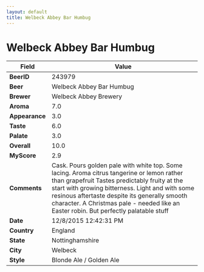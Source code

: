 ```yaml
---
layout: default
title: Welbeck Abbey Bar Humbug
---
```


# Welbeck Abbey Bar Humbug

| Field         | Value     |
|---------------|-----------|
| **BeerID** | 243979 |
| **Beer** | Welbeck Abbey Bar Humbug |
| **Brewer** | Welbeck Abbey Brewery |
| **Aroma** | 7.0 |
| **Appearance** | 3.0 |
| **Taste** | 6.0 |
| **Palate** | 3.0 |
| **Overall** | 10.0 |
| **MyScore** | 2.9 |
| **Comments** | Cask. Pours golden pale with white top. Some lacing. Aroma citrus tangerine or lemon rather than grapefruit Tastes predictably fruity at the start with growing bitterness. Light and with some resinous aftertaste despite its generally smooth character. A Christmas pale - needed like an Easter robin. But perfectly palatable stuff  |
| **Date** | 12/8/2015 12:42:31 PM |
| **Country** | England |
| **State** | Nottinghamshire |
| **City** | Welbeck |
| **Style** | Blonde Ale / Golden Ale |
